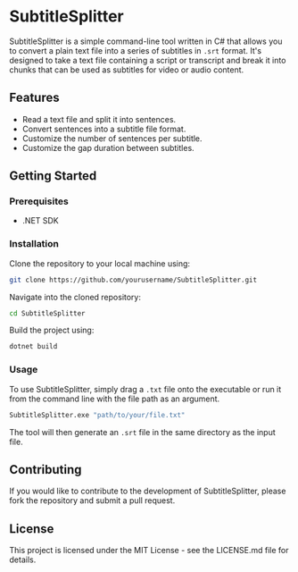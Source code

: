 # SubtitleSplitter

SubtitleSplitter is a simple command-line tool written in C# that allows you to convert a plain text file into a series of subtitles in `.srt` format. It's designed to take a text file containing a script or transcript and break it into chunks that can be used as subtitles for video or audio content.

## Features

- Read a text file and split it into sentences.
- Convert sentences into a subtitle file format.
- Customize the number of sentences per subtitle.
- Customize the gap duration between subtitles.

## Getting Started

### Prerequisites

- .NET SDK

### Installation

Clone the repository to your local machine using:

```bash
git clone https://github.com/yourusername/SubtitleSplitter.git
```

Navigate into the cloned repository:

```bash
cd SubtitleSplitter
```

Build the project using:

```bash
dotnet build
```

### Usage

To use SubtitleSplitter, simply drag a `.txt` file onto the executable or run it from the command line with the file path as an argument.

```bash
SubtitleSplitter.exe "path/to/your/file.txt"
```

The tool will then generate an `.srt` file in the same directory as the input file.

## Contributing

If you would like to contribute to the development of SubtitleSplitter, please fork the repository and submit a pull request.

## License

This project is licensed under the MIT License - see the LICENSE.md file for details.
